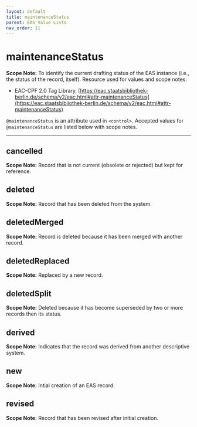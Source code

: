 ```yaml
---
layout: default
title: maintenanceStatus
parent: EAS Value Lists
nav_order: 11
---
```


# maintenanceStatus

**Scope Note:**
To identify the current drafting status of the EAS instance (i.e., the status of the record, itself). Resource used for values and scope notes:
 - EAC-CPF 2.0 Tag Library, [https://eac.staatsbibliothek-berlin.de/schema/v2/eac.html#attr-maintenanceStatus](https://eac.staatsbibliothek-berlin.de/schema/v2/eac.html#attr-maintenanceStatus)

`@maintenanceStatus` is an attribute used in `<control>`. Accepted values for `@maintenanceStatus` are listed below with scope notes. 

---

## cancelled

**Scope Note:**
Record that is not current (obsolete or rejected) but kept for reference.

## deleted

**Scope Note:**
Record that has been deleted from the system.

## deletedMerged

**Scope Note:**
Record is deleted because it has been merged with another record.

## deletedReplaced

**Scope Note:**
Replaced by a new record.

## deletedSplit

**Scope Note:**
Deleted because it has become superseded by two or more records then its status.

## derived

**Scope Note:**
Indicates that the record was derived from another descriptive system.

## new

**Scope Note:**
Intial creation of an EAS record.

## revised

**Scope Note:**
Record that has been revised after initial creation.
